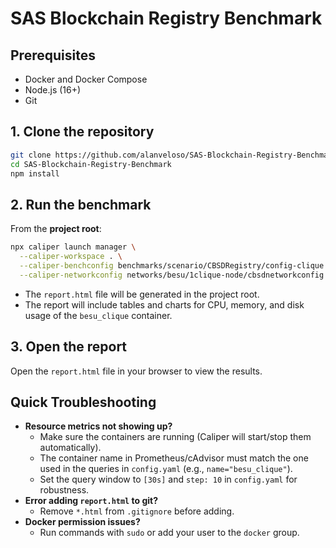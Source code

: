 # SAS Blockchain Registry Benchmark

## Prerequisites
- Docker and Docker Compose
- Node.js (16+)
- Git

## 1. Clone the repository
```bash
git clone https://github.com/alanveloso/SAS-Blockchain-Registry-Benchmark.git
cd SAS-Blockchain-Registry-Benchmark
npm install
```

## 2. Run the benchmark
From the **project root**:

```bash
npx caliper launch manager \
  --caliper-workspace . \
  --caliper-benchconfig benchmarks/scenario/CBSDRegistry/config-clique.yaml \
  --caliper-networkconfig networks/besu/1clique-node/cbsdnetworkconfig.json
```

- The `report.html` file will be generated in the project root.
- The report will include tables and charts for CPU, memory, and disk usage of the `besu_clique` container.

## 3. Open the report
Open the `report.html` file in your browser to view the results.

## Quick Troubleshooting
- **Resource metrics not showing up?**
  - Make sure the containers are running (Caliper will start/stop them automatically).
  - The container name in Prometheus/cAdvisor must match the one used in the queries in `config.yaml` (e.g., `name="besu_clique"`).
  - Set the query window to `[30s]` and `step: 10` in `config.yaml` for robustness.
- **Error adding `report.html` to git?**
  - Remove `*.html` from `.gitignore` before adding.
- **Docker permission issues?**
  - Run commands with `sudo` or add your user to the `docker` group.